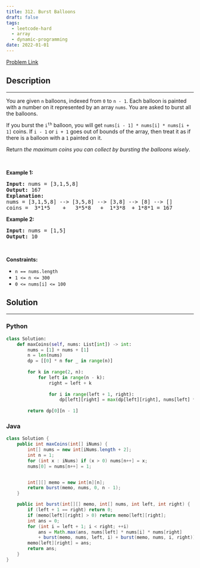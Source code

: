 ```yaml
---
title: 312. Burst Balloons
draft: false
tags: 
  - leetcode-hard
  - array
  - dynamic-programming
date: 2022-01-01
---
```


[Problem Link](https://leetcode.com/problems/burst-balloons/)

## Description

---
<p>You are given <code>n</code> balloons, indexed from <code>0</code> to <code>n - 1</code>. Each balloon is painted with a number on it represented by an array <code>nums</code>. You are asked to burst all the balloons.</p>

<p>If you burst the <code>i<sup>th</sup></code> balloon, you will get <code>nums[i - 1] * nums[i] * nums[i + 1]</code> coins. If <code>i - 1</code> or <code>i + 1</code> goes out of bounds of the array, then treat it as if there is a balloon with a <code>1</code> painted on it.</p>

<p>Return <em>the maximum coins you can collect by bursting the balloons wisely</em>.</p>

<p>&nbsp;</p>
<p><strong class="example">Example 1:</strong></p>

<pre>
<strong>Input:</strong> nums = [3,1,5,8]
<strong>Output:</strong> 167
<strong>Explanation:</strong>
nums = [3,1,5,8] --&gt; [3,5,8] --&gt; [3,8] --&gt; [8] --&gt; []
coins =  3*1*5    +   3*5*8   +  1*3*8  + 1*8*1 = 167</pre>

<p><strong class="example">Example 2:</strong></p>

<pre>
<strong>Input:</strong> nums = [1,5]
<strong>Output:</strong> 10
</pre>

<p>&nbsp;</p>
<p><strong>Constraints:</strong></p>

<ul>
	<li><code>n == nums.length</code></li>
	<li><code>1 &lt;= n &lt;= 300</code></li>
	<li><code>0 &lt;= nums[i] &lt;= 100</code></li>
</ul>


## Solution

---
### Python
``` py title='burst-balloons'
class Solution:
    def maxCoins(self, nums: List[int]) -> int:
        nums = [1] + nums + [1]
        n = len(nums)
        dp = [[0] * n for _ in range(n)]
        
        for k in range(2, n):
            for left in range(n - k):
                right = left + k
                
                for i in range(left + 1, right):
                    dp[left][right] = max(dp[left][right], nums[left] * nums[i] * nums[right] + dp[left][i] + dp[i][right])
        
        return dp[0][n - 1]
```
### Java
``` java title='burst-balloons'
class Solution {
    public int maxCoins(int[] iNums) {
        int[] nums = new int[iNums.length + 2];
        int n = 1;
        for (int x : iNums) if (x > 0) nums[n++] = x;
        nums[0] = nums[n++] = 1;


        int[][] memo = new int[n][n];
        return burst(memo, nums, 0, n - 1);
    }

    public int burst(int[][] memo, int[] nums, int left, int right) {
        if (left + 1 == right) return 0;
        if (memo[left][right] > 0) return memo[left][right];
        int ans = 0;
        for (int i = left + 1; i < right; ++i)
            ans = Math.max(ans, nums[left] * nums[i] * nums[right] 
            + burst(memo, nums, left, i) + burst(memo, nums, i, right));
        memo[left][right] = ans;
        return ans;
    }
}
```

